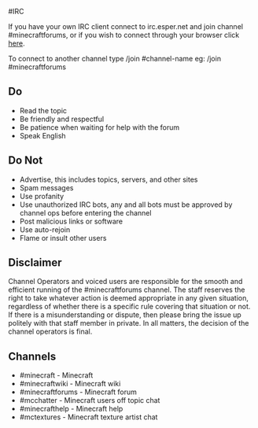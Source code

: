 #IRC

If you have your own IRC client connect to irc.esper.net and join channel #minecraftforums, 
or if you wish to connect through your browser click [here](http://www.minecraftforum.net/irc/web-client/).

To connect to another channel type /join #channel-name eg: /join #minecraftforums

## Do

* Read the topic
* Be friendly and respectful
* Be patience when waiting for help with the forum
* Speak English

## Do Not

* Advertise, this includes topics, servers, and other sites
* Spam messages
* Use profanity
* Use unauthorized IRC bots, any and all bots must be approved by channel ops before entering the channel
* Post malicious links or software
* Use auto-rejoin
* Flame or insult other users

## Disclaimer

Channel Operators and voiced users are responsible for the smooth and efficient running of the #minecraftforums channel. 
The staff reserves the right to take whatever action is deemed appropriate in any given situation, 
regardless of whether there is a specific rule covering that situation or not. 
If there is a misunderstanding or dispute, then please bring the issue up politely with that staff member in private. 
In all matters, the decision of the channel operators is final.

## Channels

* #minecraft - Minecraft
* #minecraftwiki - Minecraft wiki
* #minecraftforums - Minecraft forum
* #mcchatter - Minecraft users off topic chat
* #minecrafthelp - Minecraft help
* #mctextures - Minecraft texture artist chat

